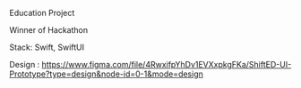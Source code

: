 Education Project

Winner of Hackathon

Stack: Swift, SwiftUI

Design : https://www.figma.com/file/4RwxifpYhDv1EVXxpkgFKa/ShiftED-UI-Prototype?type=design&node-id=0-1&mode=design

